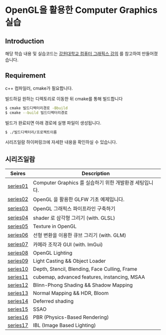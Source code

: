 # OpenGL을 활용한 Computer Graphics 실습

## Introduction

해당 학습 내용 및 실습코드는 [강원대학교 컴퓨터 그래픽스 강의](https://www.youtube.com/watch?v=kEAKvJKnvfA&list=PLvNHCGtd4kh_cYLKMP_E-jwF3YKpDP4hf&index=1) 를 참고하여 만들어졌습니다.

## Requirement

c++ 컴파일러, cmake가 필요합니다.

빌드하길 원하는 디렉토리로 이동한 뒤 cmake를 통해 빌드합니다

```bash
$ cmake 빌드디렉터리경로 -Bbuild
$ cmake --build 빌드디렉터리경로
```

빌드가 완료되면 아래 경로에 실행 파일이 생성됩니다.

```bash
$ ./빌드디렉터리/프로젝트이름
```

시리즈일람 하이퍼링크에 자세한 내용을 확인하실 수 있습니다.

## 시리즈일람


| Seires                                                                                | Description                                             |
| ------------------------------------------------------------------------------------- | ------------------------------------------------------- |
| [series01](https://www.chanwooyam.dev/series/computer-graphics/UrwA4nyOaiHdQveLgFzr) | Computer Graphics 를 실습하기 위한 개발환경 세팅입니다. |
| [series02](https://www.chanwooyam.dev/series/computer-graphics/2IYzBkIto4h4tlnClmzU)  | OpenGL 을 활용한 GLFW 기초 예제입니다.                  |
| [series03](https://www.chanwooyam.dev/series/computer-graphics/VK0ZR9QlvHlWjki8hTjU) | OpenGL 그래픽스 파이프라인 구축하기                     |
| [series04](https://www.chanwooyam.dev/series/computer-graphics/fVIbKASs3Ayn5CVceXib) | shader 로 삼각형 그리기 (with. GLSL)                    |
| [series05](https://www.chanwooyam.dev/series/computer-graphics/zBoqYzWQ3YGvqeYIw9ys) | Texture in OpenGL                                       |
| [series06](https://www.chanwooyam.dev/series/computer-graphics/NgYLDbWuoY9j9L6iqlKn) | 선형 변환을 이용한 큐브 그리기 (with. GLM)              |
| [series07](https://www.chanwooyam.dev/series/computer-graphics/jZZaHGOyDBOfHa9G5bCU) | 카메라 조작과 GUI (with. ImGui)                         |
| [series08](https://www.chanwooyam.dev/series/computer-graphics/zpBh9McMrSBjB70OD0ov) | OpenGL Lighting                                         |
| [series09](https://www.chanwooyam.dev/series/computer-graphics/P7639Qn0wvtL5zu78uo1) | Light Casting && Object Loader                          |
| [series10](https://www.chanwooyam.dev/series/computer-graphics/4amHVR9Guak9LfYy6g2q) | Depth, Stencil, Blending, Face Culling, Frame           |
| [series11](https://www.chanwooyam.dev/series/computer-graphics/BRGVTbTLHUnBWfiaZp4C) | cubemap, advanced features, instancing, MSAA   |
| [series12](https://www.chanwooyam.dev/series/computer-graphics/tgqoUvnES4qRh4X0xnVD) | Blinn-Phong Shading && Shadow Mapping   |
| [series13](https://www.chanwooyam.dev/series/computer-graphics/7HQnb5V4oUbUJtZIhx5K) | Normal Mapping && HDR, Bloom   |
| [series14](https://www.chanwooyam.dev/series/computer-graphics/F5biIb2Dfq733w70u0g7) | Deferred shading  |
| [series15](https://www.chanwooyam.dev/series/computer-graphics/ojmFQrHGDTUaZxy9CxX2) | SSAO  |
| [series16](https://www.chanwooyam.dev/series/computer-graphics/mwnkKt7DyqIOeVTa3KxS) | PBR (Physics-Based Rendering)  |
| [series17](https://www.chanwooyam.dev/series/computer-graphics/NFbQflTVCUzJaVLh4lwO) | IBL (Image Based Lighting) |

